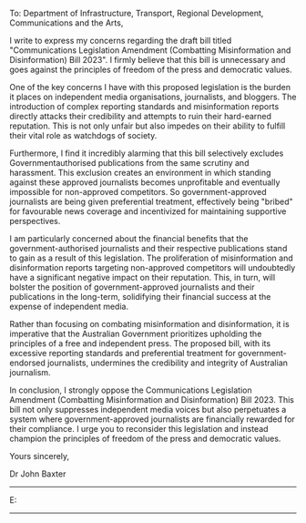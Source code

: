 To: Department of Infrastructure, Transport, Regional Development, Communications and the
Arts,

I write to express my concerns regarding the draft bill titled "Communications Legislation
Amendment (Combatting Misinformation and Disinformation) Bill 2023". I firmly believe that
this bill is unnecessary and goes against the principles of freedom of the press and
democratic values.

One of the key concerns I have with this proposed legislation is the burden it places on
independent media organisations, journalists, and bloggers. The introduction of complex
reporting standards and misinformation reports directly attacks their credibility and attempts
to ruin their hard-earned reputation. This is not only unfair but also impedes on their ability
to fulfill their vital role as watchdogs of society.

Furthermore, I find it incredibly alarming that this bill selectively excludes Governmentauthorised publications from the same scrutiny and harassment. This exclusion creates an
environment in which standing against these approved journalists becomes unprofitable and
eventually impossible for non-approved competitors. So government-approved journalists
are being given preferential treatment, effectively being "bribed" for favourable news
coverage and incentivized for maintaining supportive perspectives.

I am particularly concerned about the financial benefits that the government-authorised
journalists and their respective publications stand to gain as a result of this legislation. The
proliferation of misinformation and disinformation reports targeting non-approved
competitors will undoubtedly have a significant negative impact on their reputation. This, in
turn, will bolster the position of government-approved journalists and their publications in
the long-term, solidifying their financial success at the expense of independent media.

Rather than focusing on combating misinformation and disinformation, it is imperative that
the Australian Government prioritizes upholding the principles of a free and independent
press. The proposed bill, with its excessive reporting standards and preferential treatment for
government-endorsed journalists, undermines the credibility and integrity of Australian
journalism.

In conclusion, I strongly oppose the Communications Legislation Amendment (Combatting
Misinformation and Disinformation) Bill 2023. This bill not only suppresses independent
media voices but also perpetuates a system where government-approved journalists are
financially rewarded for their compliance. I urge you to reconsider this legislation and instead
champion the principles of freedom of the press and democratic values.

Yours sincerely,

Dr John Baxter


-----

E:


-----

